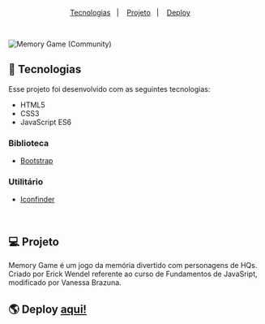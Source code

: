 <p align="center">
  <a href="#--tecnologias">Tecnologias</a>&nbsp;&nbsp;&nbsp;|&nbsp;&nbsp;&nbsp;
  <a href="#--projeto">Projeto</a>&nbsp;&nbsp;&nbsp;|&nbsp;&nbsp;&nbsp;
  <a href="#--deploy">Deploy</a>&nbsp;&nbsp;&nbsp;&nbsp;&nbsp;&nbsp;
</p>

<br>

![Memory Game (Community)](https://imgur.com/FueJmWS.png)

## 🚀  Tecnologias

Esse projeto foi desenvolvido com as seguintes tecnologias:

- HTML5
- CSS3
- JavaScript ES6


### Biblioteca

- [Bootstrap](https://getbootstrap.com/)


### Utilitário

- [Iconfinder](https://www.iconfinder.com/)

<br>

## 💻  Projeto

Memory Game é um jogo da memória divertido com personagens de HQs. Criado por Erick Wendel referente ao curso de Fundamentos de JavaSript, modificado por Vanessa Brazuna.

## 🌎  Deploy  <a href="https://vanessabrazuna.github.io/memory-game/" target="_blank">aqui!</a>
